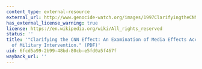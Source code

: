 ```yaml
---
content_type: external-resource
external_url: http://www.genocide-watch.org/images/1997ClarifyingtheCNNEffect-Livingston.pdf
has_external_license_warning: true
license: https://en.wikipedia.org/wiki/All_rights_reserved
status: ''
title: '"Clarifying the CNN Effect: An Examination of Media Effects According to Type
  of Military Intervention." (PDF)'
uid: 6fcd5a99-2b99-48bd-80cb-e5fd0a5f467f
wayback_url: ''
---
```


